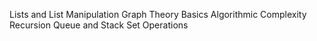 Lists and List Manipulation
Graph Theory Basics
Algorithmic Complexity
Recursion
Queue and Stack
Set Operations
